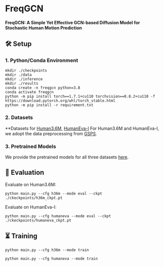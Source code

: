 # FreqGCN
#### FreqGCN: A Simple Yet Effective GCN-based Diffusion Model for Stochastic Human Motion Prediction
## 🛠 Setup
### 1. Python/Conda Environment

```
mkdir ./checkpoints
mkdir ./data
mkdir ./inference
mkdir ./results
conda create -n freqgcn python=3.8
conda activate freqgcn
python -m pip install torch==1.7.1+cu110 torchvision==0.8.2+cu110 -f https://download.pytorch.org/whl/torch_stable.html
python -m pip install -r requirement.txt
```

### 2. Datasets

**Datasets for [Human3.6M](http://vision.imar.ro/human3.6m/description.php), [HumanEva-I](http://humaneva.is.tue.mpg.de/) 
For Human3.6M and HumanEva-I, we adopt the data preprocessing from [GSPS](https://github.com/wei-mao-2019/gsps).

### 3. Pretrained Models

We provide the pretrained models for all three datasets [here](https://drive.google.com/drive/folders/16iPASM7pnYEixBXaVFnp2pGbjgg-Ppxq?usp=sharing). 

## 🔎 Evaluation
Evaluate on Human3.6M:
```
python main.py --cfg h36m --mode eval --ckpt ./ckeckpoints/h36m_ckpt.pt
```
Evaluate on HumanEva-I:
```
python main.py --cfg humaneva --mode eval --ckpt ./ckeckpoints/humaneva_ckpt.pt
```

## ⏳ Training

```
python main.py --cfg h36m --mode train
```
```
python main.py --cfg humaneva --mode train
```
